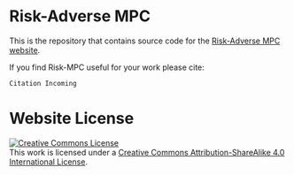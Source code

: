 # Risk-Adverse MPC

This is the repository that contains source code for the [Risk-Adverse MPC website](https://nerfies.github.io).

If you find Risk-MPC useful for your work please cite:
```
Citation Incoming
```

# Website License
<a rel="license" href="http://creativecommons.org/licenses/by-sa/4.0/"><img alt="Creative Commons License" style="border-width:0" src="https://i.creativecommons.org/l/by-sa/4.0/88x31.png" /></a><br />This work is licensed under a <a rel="license" href="http://creativecommons.org/licenses/by-sa/4.0/">Creative Commons Attribution-ShareAlike 4.0 International License</a>.
